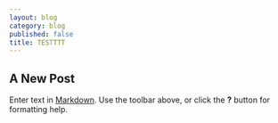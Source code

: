 ```yaml
---
layout: blog
category: blog
published: false
title: TESTTTT
---
```


## A New Post

Enter text in [Markdown](http://daringfireball.net/projects/markdown/). Use the toolbar above, or click the **?** button for formatting help.
